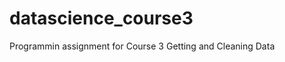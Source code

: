 datascience_course3
===================

Programmin assignment for Course 3 Getting and Cleaning Data
